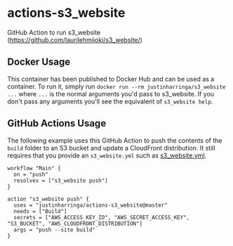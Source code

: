# actions-s3_website
GitHub Action to run s3_website (https://github.com/laurilehmijoki/s3_website/)

## Docker Usage
This container has been published to Docker Hub and can be used as a container. To run it,
simply run `docker run --rm justinharringa/s3_website ...` where `...` is the normal arguments
you'd pass to s3_website. If you don't pass any arguments you'll see the equivalent of 
`s3_website help`.

## GitHub Actions Usage
The following example uses this GitHub Action to push the contents of the `build` folder to an 
S3 bucket and update a CloudFront distribution. It still requires that you provide an `s3_website.yml`
such as [s3_website.yml](/example/s3_website.yml).

```
workflow "Main" {
  on = "push"
  resolves = ["s3_website push"]
}

action "s3_website push" {
  uses = "justinharringa/actions-s3_website@master"
  needs = ["Build"]
  secrets = ["AWS_ACCESS_KEY_ID", "AWS_SECRET_ACCESS_KEY", "S3_BUCKET", "AWS_CLOUDFRONT_DISTRIBUTION"]
  args = "push --site build"
}
```
